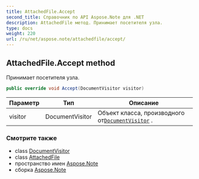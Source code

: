 ```yaml
---
title: AttachedFile.Accept
second_title: Справочник по API Aspose.Note для .NET
description: AttachedFile метод. Принимает посетителя узла.
type: docs
weight: 220
url: /ru/net/aspose.note/attachedfile/accept/
---
```

## AttachedFile.Accept method

Принимает посетителя узла.

```csharp
public override void Accept(DocumentVisitor visitor)
```

| Параметр | Тип | Описание |
| --- | --- | --- |
| visitor | DocumentVisitor | Объект класса, производного от[`DocumentVisitor`](../../documentvisitor/) . |

### Смотрите также

* class [DocumentVisitor](../../documentvisitor/)
* class [AttachedFile](../)
* пространство имен [Aspose.Note](../../attachedfile/)
* сборка [Aspose.Note](../../../)


